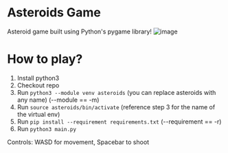 # Asteroids Game

Asteroid game built using Python's pygame library!
![image](https://github.com/user-attachments/assets/8a6f6dfe-9302-4f2a-a58d-3644040abc6b)

# How to play?

1. Install python3
2. Checkout repo
3. Run `python3 --module venv asteroids` (you can replace asteroids with any name) (--module == -m)
4. Run `source asteroids/bin/activate` (reference step 3 for the name of the virtual env)
5. Run `pip install --requirement requirements.txt` (--requirement == -r)
6. Run `python3 main.py`

Controls: WASD for movement, Spacebar to shoot
